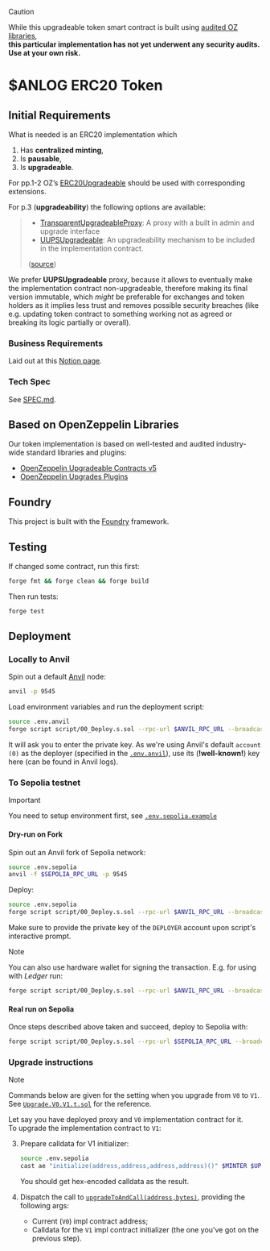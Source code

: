 
> [!CAUTION]  
> While this upgradeable token smart contract is built using [audited OZ libraries](https://github.com/OpenZeppelin/openzeppelin-contracts-upgradeable/tree/v5.2.0/audits),  
> **this particular implementation has not yet underwent any security audits. Use at your own risk.**

# $ANLOG ERC20 Token 

## Initial Requirements

What is needed is an ERC20 implementation which

1.  Has **centralized minting**,
2.  Is **pausable**,
3.  Is **upgradeable**.

For pp.1-2 OZ&rsquo;s [ERC20Upgradeable](https://github.com/OpenZeppelin/openzeppelin-contracts-upgradeable/blob/v5.2.0/contracts/token/ERC20/) should be used with corresponding extensions.  

For p.3 (**upgradeability**) the following options are available: 

> - [TransparentUpgradeableProxy][transparent-proxy]: A proxy with a built in admin and upgrade interface
> - [UUPSUpgradeable][uups-proxy]: An upgradeability mechanism to be included in the implementation contract.
> 
> ([source](https://docs.openzeppelin.com/contracts/5.x/api/proxy#transparent-vs-uups))

We prefer **UUPSUpgradeable** proxy, because it allows to eventually make the implementation contract non-upgradeable, therefore making its final version immutable, which _might_ be preferable for exchanges and token holders as it implies less trust and removes possible security breaches (like e.g. updating token contract to something working not as agreed or breaking its logic partially or overall).   

[transparent-proxy]: https://github.com/OpenZeppelin/openzeppelin-contracts/blob/master/contracts/proxy/transparent/TransparentUpgradeableProxy.sol
[uups-proxy]: https://docs.openzeppelin.com/contracts/5.x/api/proxy#UUPSUpgradeable


### Business Requirements 

Laid out at this [Notion page](https://www.notion.so/teamanalog/Wrapped-Token-16d4872af8ca801db917f7cb1f7e2283).

### Tech Spec 

See [SPEC.md](spec.md).

## Based on OpenZeppelin Libraries 

Our token implementation is based on well-tested and audited industry-wide standard libraries and plugins: 

+ [OpenZeppelin Upgradeable Contracts v5](https://docs.openzeppelin.com/contracts/5.x/upgradeable)
+ [OpenZeppelin Upgrades Plugins](https://docs.openzeppelin.com/upgrades-plugins/)

## Foundry

This project is built with the [Foundry](https://book.getfoundry.sh/) framework.

## Testing 

If changed some contract, run this first:

``` sh
forge fmt && forge clean && forge build
```

Then run tests: 

``` sh
forge test
```

## Deployment 

### Locally to Anvil

Spin out a default [Anvil](https://book.getfoundry.sh/anvil/) node:

``` sh
anvil -p 9545
```

Load environment variables and run the deployment script:

``` sh
source .env.anvil
forge script script/00_Deploy.s.sol --rpc-url $ANVIL_RPC_URL --broadcast -i 1
```

It will ask you to enter the private key. As we're using Anvil's default `account (0)` as the deployer (specified in the [`.env.anvil`](./.env.anvil)), use its (**!well-known!**) key here (can be found in Anvil logs). 

### To Sepolia testnet 


> [!IMPORTANT]  
> You need to setup environment first, see [`.env.sepolia.example`](./.env.sepolia.example)

#### Dry-run on Fork 

Spin out an Anvil fork of Sepolia network:

``` sh
source .env.sepolia
anvil -f $SEPOLIA_RPC_URL -p 9545
```

Deploy: 

``` sh
source .env.sepolia
forge script script/00_Deploy.s.sol --rpc-url $ANVIL_RPC_URL --broadcast -i 1
```

Make sure to provide the private key of the `DEPLOYER` account upon script's interactive prompt.

> [!NOTE]  
> You can also use hardware wallet for signing the transaction. E.g. for using with _Ledger_ run: 
> ```sh 
> forge script script/00_Deploy.s.sol --rpc-url $ANVIL_RPC_URL --broadcast -l
> ```

#### Real run on Sepolia 

Once steps described above taken and succeed, deploy to Sepolia with:

``` sh
forge script script/00_Deploy.s.sol --rpc-url $SEPOLIA_RPC_URL --broadcast -i 1
```

### Upgrade instructions

> [!NOTE]
> Commands below are given for the setting when you upgrade from `V0` to `V1`. See [`Upgrade.V0.V1.t.sol`](test/Upgrade.V0.V1.t.sol) for the reference.


Let say you have deployed proxy and `V0` implementation contract for it.  
To upgrade the implementation contract to `V1`:

3. Prepare calldata for V1 initializer:

   ```sh
   source .env.sepolia
   cast ae "initialize(address,address,address,address)()" $MINTER $UPGRADER $PAUSER $UNPAUSER
   ``` 
   You should get hex-encoded calldata as the result.

4. Dispatch the call to  [`upgradeToAndCall(address,bytes)`](https://github.com/OpenZeppelin/openzeppelin-contracts/blob/332bcb5f4d9cf0ae0f98fe91c77d9c1fb9951506/contracts/proxy/ERC1967/ERC1967Utils.sol#L67), providing the following args:

      - Current (`V0`) impl contract address;
      - Calldata for the `V1` impl contract initializer 
        (the one you've got on the previous step).



